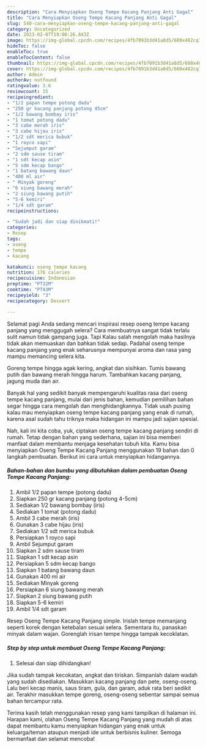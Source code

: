 ```yaml
---
description: "Cara Menyiapkan Oseng Tempe Kacang Panjang Anti Gagal"
title: "Cara Menyiapkan Oseng Tempe Kacang Panjang Anti Gagal"
slug: 540-cara-menyiapkan-oseng-tempe-kacang-panjang-anti-gagal
category: Uncategorized
date: 2023-02-07T19:00:26.843Z
image: https://img-global.cpcdn.com/recipes/4fb7091b3d41a8d5/680x482cq70/oseng-tempe-kacang-panjang-foto-resep-utama.jpg
hideToc: false
enableToc: true
enableTocContent: false
thumbnail: https://img-global.cpcdn.com/recipes/4fb7091b3d41a8d5/680x482cq70/oseng-tempe-kacang-panjang-foto-resep-utama.jpg
cover: https://img-global.cpcdn.com/recipes/4fb7091b3d41a8d5/680x482cq70/oseng-tempe-kacang-panjang-foto-resep-utama.jpg
author: Admin
authorAv: notfound
ratingvalue: 3.6
reviewcount: 15
recipeingredient:
- "1/2 papan tempe potong dadu"
- "250 gr kacang panjang potong 45cm"
- "1/2 bawang bombay iris"
- "1 tomat potong dadu"
- "3 cabe merah iris"
- "3 cabe hijau iris"
- "1/2 sdt merica bubuk"
- "1 royco sapi"
- "Sejumput garam"
- "2 sdm sause tiram"
- "1 sdt kecap asin"
- "5 sdm kecap bango"
- "1 batang bawang daun"
- "400 ml air"
- " Minyak goreng"
- "6 siung bawang merah"
- "2 siung bawang putih"
- "5-6 kemiri"
- "1/4 sdt garam"
recipeinstructions:

- "Sudah jadi dan siap dinikmati!"
categories:
- Resep
tags:
- oseng
- tempe
- kacang

katakunci: oseng tempe kacang 
nutrition: 176 calories
recipecuisine: Indonesian
preptime: "PT32M"
cooktime: "PT43M"
recipeyield: "3"
recipecategory: Dessert

---
```



Selamat pagi Anda sedang mencari inspirasi resep oseng tempe kacang panjang yang menggugah selera? Cara membuatnya sangat tidak terlalu sulit namun tidak gampang juga. Tapi Kalau salah mengolah maka hasilnya tidak akan memuaskan dan bahkan tidak sedap. Padahal oseng tempe kacang panjang yang enak seharusnya mempunyai aroma dan rasa yang mampu memancing selera kita.


Goreng tempe hingga agak kering, angkat dan sisihkan. Tumis bawang putih dan bawang merah hingga harum. Tambahkan kacang panjang, jagung muda dan air.

Banyak hal yang sedikit banyak mempengaruhi kualitas rasa dari oseng tempe kacang panjang, mulai dari jenis bahan, kemudian pemilihan bahan segar hingga cara mengolah dan menghidangkannya. Tidak usah pusing kalau mau menyiapkan oseng tempe kacang panjang yang enak di rumah, karena asal sudah tahu triknya maka hidangan ini mampu jadi sajian spesial.


Nah, kali ini kita coba, yuk, ciptakan oseng tempe kacang panjang sendiri di rumah. Tetap dengan bahan yang sederhana, sajian ini bisa memberi manfaat dalam membantu menjaga kesehatan tubuh kita. Kamu bisa menyiapkan Oseng Tempe Kacang Panjang menggunakan 19 bahan dan 0 langkah pembuatan. Berikut ini cara untuk menyiapkan hidangannya.

<!--inarticleads1-->

##### Bahan-bahan dan bumbu yang dibutuhkan dalam pembuatan Oseng Tempe Kacang Panjang:

1. Ambil 1/2 papan tempe (potong dadu)
1. Siapkan 250 gr kacang panjang (potong 4-5cm)
1. Sediakan 1/2 bawang bombay (iris)
1. Sediakan 1 tomat (potong dadu)
1. Ambil 3 cabe merah (iris)
1. Gunakan 3 cabe hijau (iris)
1. Sediakan 1/2 sdt merica bubuk
1. Persiapkan 1 royco sapi
1. Ambil Sejumput garam
1. Siapkan 2 sdm sause tiram
1. Siapkan 1 sdt kecap asin
1. Persiapkan 5 sdm kecap bango
1. Siapkan 1 batang bawang daun
1. Gunakan 400 ml air
1. Sediakan  Minyak goreng
1. Persiapkan 6 siung bawang merah
1. Siapkan 2 siung bawang putih
1. Siapkan 5-6 kemiri
1. Ambil 1/4 sdt garam


Resep Oseng Tempe Kacang Panjang simple. Irislah tempe memanjang seperti korek dengan ketebalan sesuai selera. Sementara itu, panaskan minyak dalam wajan. Gorenglah irisan tempe hingga tampak kecoklatan. 

<!--inarticleads2-->

##### Step by step untuk membuat Oseng Tempe Kacang Panjang:


1. Selesai dan siap dihidangkan!

Jika sudah tampak kecokatan, angkat dan tiriskan. Simpanlah dalam wadah yang sudah disediakan. Masukkan kacang panjang dan pete, oseng-oseng. Lalu beri kecap manis, saus tiram, gula, dan garam, aduk rata beri sedikit air. Terakhir masukkan tempe goreng, oseng-oseng sebentar sampai semua bahan tercampur rata. 

Terima kasih telah menggunakan resep yang kami tampilkan di halaman ini. Harapan kami, olahan Oseng Tempe Kacang Panjang yang mudah di atas dapat membantu kamu menyiapkan hidangan yang enak untuk keluarga/teman ataupun menjadi ide untuk berbisnis kuliner. Semoga bermanfaat dan selamat mencoba!
